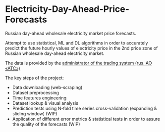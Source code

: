 # Electricity-Day-Ahead-Price-Forecasts

Russian day-ahead wholesale electricity market price forecasts.

Attempt to use statistical, ML and DL algorithms in order to accurately predict the future hourly values of electricity price in the 2nd price zone of Russian wholesale day-ahead electricity market.

The data is provided by the [administrator of the trading system (rus. АО «АТС»)](https://www.atsenergo.ru/results/rsv/index?zone=2)

The key steps of the project:
* Data downloading (web-scraping)
* Dataset preprocessing
* Time features engineering
* Dataset lookup & visual analysis
* Prediction tests using N-fold time series cross-validation (expanding & sliding window) (WIP)
* Application of different error metrics & statistical tests in order to assure the quality of the forecasts (WIP)


